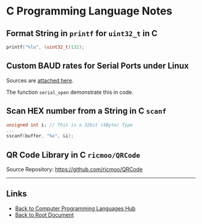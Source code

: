 # C Programming Language Notes

## Format String in `printf` for `uint32_t` in C

```c
printf("%lu", (uint32_t)132);
```

## Custom BAUD rates for Serial Ports under Linux

Sources are [attached here](./c-notes/linux-cust-baud.c).

The function `serial_open` demonstrate this in code.

## Scan HEX number from a String in C `scanf`

```c
unsigned int i; // This is a 32bit (4Byte) Type
...
sscanf(buffer, "%x", &i);
```

## QR Code Library in C `ricmoo/QRCode`

Source Repository: <https://github.com/ricmoo/QRCode>

----
<!-- Footer Begins Here -->
## Links

- [Back to Computer Programming Languages Hub](./README.md)
- [Back to Root Document](../README.md)
